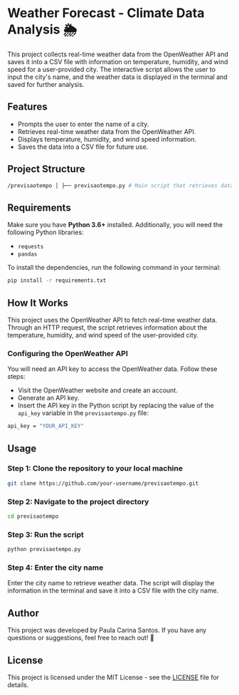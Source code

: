 # Weather Forecast - Climate Data Analysis 🌦️

This project collects real-time weather data from the OpenWeather API and saves it into a CSV file with information on temperature, humidity, and wind speed for a user-provided city. The interactive script allows the user to input the city's name, and the weather data is displayed in the terminal and saved for further analysis.

## Features

- Prompts the user to enter the name of a city.
- Retrieves real-time weather data from the OpenWeather API.
- Displays temperature, humidity, and wind speed information.
- Saves the data into a CSV file for future use.

## Project Structure

```bash
/previsaotempo │ ├── previsaotempo.py # Main script that retrieves data and saves it to CSV ├── dados_climaticos_exemplo.csv # Example CSV file generated with data from a city ├── README.md # Project documentation ├── requirements.txt # Project dependencies (required libraries) └── .gitignore # File to exclude unnecessary files from the repository
```


## Requirements

Make sure you have **Python 3.6+** installed. Additionally, you will need the following Python libraries:

- `requests`
- `pandas`

To install the dependencies, run the following command in your terminal:

```bash
pip install -r requirements.txt
```

## How It Works

This project uses the OpenWeather API to fetch real-time weather data. Through an HTTP request, the script retrieves information about the temperature, humidity, and wind speed of the user-provided city.

### Configuring the OpenWeather API
You will need an API key to access the OpenWeather data. Follow these steps:

- Visit the OpenWeather website and create an account.
- Generate an API key.
- Insert the API key in the Python script by replacing the value of the `api_key` variable in the `previsaotempo.py` file:

```bash
api_key = "YOUR_API_KEY"
```

## Usage

### Step 1: Clone the repository to your local machine

```bash
git clone https://github.com/your-username/previsaotempo.git
```

### Step 2: Navigate to the project directory

```bash
cd previsaotempo
```

### Step 3: Run the script

```bash
python previsaotempo.py
```

### Step 4: Enter the city name 

Enter the city name to retrieve weather data. The script will display the information in the terminal and save it into a CSV file with the city name.

## Author
This project was developed by Paula Carina Santos. If you have any questions or suggestions, feel free to reach out! 🌸

## License
This project is licensed under the MIT License - see the [LICENSE](LICENSE) file for details.